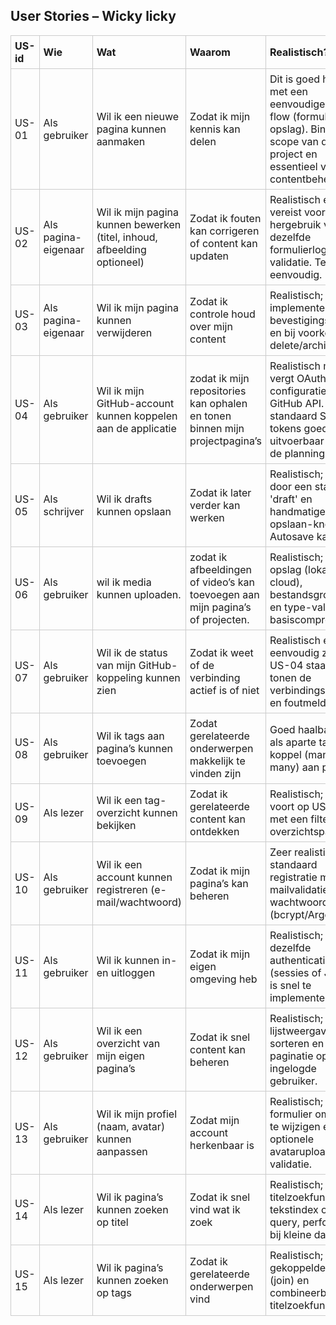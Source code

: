 ## User Stories – Wicky licky

<table style="border-collapse: collapse; width: 100%;">
  <thead>
    <tr>
      <th style="border: 1px solid #ccc; padding: 6px; text-align: left;">US-id</th>
      <th style="border: 1px solid #ccc; padding: 6px; text-align: left;">Wie</th>
      <th style="border: 1px solid #ccc; padding: 6px; text-align: left;">Wat</th>
      <th style="border: 1px solid #ccc; padding: 6px; text-align: left;">Waarom</th>
      <th style="border: 1px solid #ccc; padding: 6px; text-align: left;">Realistisch?</th>
      <th style="border: 1px solid #ccc; padding: 6px; text-align: left;">Prioriteit</th>
    </tr>
  </thead>
  <tbody>
    <tr>
      <td style="border: 1px solid #ccc; padding: 6px;">US-01</td>
      <td style="border: 1px solid #ccc; padding: 6px;">Als gebruiker</td>
      <td style="border: 1px solid #ccc; padding: 6px;">Wil ik een nieuwe pagina kunnen aanmaken</td>
      <td style="border: 1px solid #ccc; padding: 6px;">Zodat ik mijn kennis kan delen</td>
      <td style="border: 1px solid #ccc; padding: 6px;">Dit is goed haalbaar met een eenvoudige CRUD-flow (formulier + opslag). Binnen de scope van dit project en essentieel voor contentbeheer.</td>
      <td style="border: 1px solid #ccc; padding: 6px;">Hoog</td>
    </tr>
    <tr>
      <td style="border: 1px solid #ccc; padding: 6px;">US-02</td>
      <td style="border: 1px solid #ccc; padding: 6px;">Als pagina-eigenaar</td>
      <td style="border: 1px solid #ccc; padding: 6px;">Wil ik mijn pagina kunnen bewerken (titel, inhoud, afbeelding optioneel)</td>
      <td style="border: 1px solid #ccc; padding: 6px;">Zodat ik fouten kan corrigeren of content kan updaten</td>
      <td style="border: 1px solid #ccc; padding: 6px;">Realistisch en vereist vooral hergebruik van dezelfde formulierlogica en validatie. Technisch eenvoudig.</td>
      <td style="border: 1px solid #ccc; padding: 6px;">Hoog</td>
    </tr>
    <tr>
      <td style="border: 1px solid #ccc; padding: 6px;">US-03</td>
      <td style="border: 1px solid #ccc; padding: 6px;">Als pagina-eigenaar</td>
      <td style="border: 1px solid #ccc; padding: 6px;">Wil ik mijn pagina kunnen verwijderen</td>
      <td style="border: 1px solid #ccc; padding: 6px;">Zodat ik controle houd over mijn content</td>
      <td style="border: 1px solid #ccc; padding: 6px;">Realistisch; implementeren met bevestigingsdialoog en bij voorkeur soft delete/archiveren.</td>
      <td style="border: 1px solid #ccc; padding: 6px;">Midden</td>
    </tr>
    <tr>
      <td style="border: 1px solid #ccc; padding: 6px;">US-04</td>
      <td style="border: 1px solid #ccc; padding: 6px;">Als gebruiker</td>
      <td style="border: 1px solid #ccc; padding: 6px;">Wil ik mijn GitHub-account kunnen koppelen aan de applicatie</td>
      <td style="border: 1px solid #ccc; padding: 6px;">zodat ik mijn repositories kan ophalen en tonen binnen mijn projectpagina’s</td>
      <td style="border: 1px solid #ccc; padding: 6px;">Realistisch maar vergt OAuth-configuratie met de GitHub API. Met standaard SDK's en tokens goed uitvoerbaar binnen de planning.</td>
      <td style="border: 1px solid #ccc; padding: 6px;">Midden</td>
    </tr>
    <tr>
      <td style="border: 1px solid #ccc; padding: 6px;">US-05</td>
      <td style="border: 1px solid #ccc; padding: 6px;">Als schrijver</td>
      <td style="border: 1px solid #ccc; padding: 6px;">Wil ik drafts kunnen opslaan</td>
      <td style="border: 1px solid #ccc; padding: 6px;">Zodat ik later verder kan werken</td>
      <td style="border: 1px solid #ccc; padding: 6px;">Realistisch; kan door een statusveld 'draft' en handmatige opslaan-knop. Autosave kan later.</td>
      <td style="border: 1px solid #ccc; padding: 6px;">Laag</td>
    </tr>
    <tr>
      <td style="border: 1px solid #ccc; padding: 6px;">US-06</td>
      <td style="border: 1px solid #ccc; padding: 6px;">Als gebruiker</td>
      <td style="border: 1px solid #ccc; padding: 6px;">wil ik media kunnen uploaden.</td>
      <td style="border: 1px solid #ccc; padding: 6px;">zodat ik afbeeldingen of video’s kan toevoegen aan mijn pagina’s of projecten.</td>
      <td style="border: 1px solid #ccc; padding: 6px;">Realistisch; vraagt opslag (lokaal of cloud), bestandsgrootte- en type-validatie en basiscompressie.</td>
      <td style="border: 1px solid #ccc; padding: 6px;">Hoog</td>
    </tr>
    <tr>
      <td style="border: 1px solid #ccc; padding: 6px;">US-07</td>
      <td style="border: 1px solid #ccc; padding: 6px;">Als gebruiker</td>
      <td style="border: 1px solid #ccc; padding: 6px;">Wil ik de status van mijn GitHub-koppeling kunnen zien</td>
      <td style="border: 1px solid #ccc; padding: 6px;">Zodat ik weet of de verbinding actief is of niet</td>
      <td style="border: 1px solid #ccc; padding: 6px;">Realistisch en eenvoudig zodra US-04 staat; we tonen de verbindingsstatus en foutmeldingen.</td>
      <td style="border: 1px solid #ccc; padding: 6px;">Laag</td>
    </tr>
    <tr>
      <td style="border: 1px solid #ccc; padding: 6px;">US-08</td>
      <td style="border: 1px solid #ccc; padding: 6px;">Als gebruiker</td>
      <td style="border: 1px solid #ccc; padding: 6px;">Wil ik tags aan pagina’s kunnen toevoegen</td>
      <td style="border: 1px solid #ccc; padding: 6px;">Zodat gerelateerde onderwerpen makkelijk te vinden zijn</td>
      <td style="border: 1px solid #ccc; padding: 6px;">Goed haalbaar; tags als aparte tabel en koppel (many-to-many) aan pagina’s.</td>
      <td style="border: 1px solid #ccc; padding: 6px;">Hoog</td>
    </tr>
    <tr>
      <td style="border: 1px solid #ccc; padding: 6px;">US-09</td>
      <td style="border: 1px solid #ccc; padding: 6px;">Als lezer</td>
      <td style="border: 1px solid #ccc; padding: 6px;">Wil ik een tag-overzicht kunnen bekijken</td>
      <td style="border: 1px solid #ccc; padding: 6px;">Zodat ik gerelateerde content kan ontdekken</td>
      <td style="border: 1px solid #ccc; padding: 6px;">Realistisch; bouwt voort op US-08 met een filter- en overzichtspagina.</td>
      <td style="border: 1px solid #ccc; padding: 6px;">Hoog</td>
    </tr>
    <tr>
      <td style="border: 1px solid #ccc; padding: 6px;">US-10</td>
      <td style="border: 1px solid #ccc; padding: 6px;">Als gebruiker</td>
      <td style="border: 1px solid #ccc; padding: 6px;">Wil ik een account kunnen registreren (e-mail/wachtwoord)</td>
      <td style="border: 1px solid #ccc; padding: 6px;">Zodat ik mijn pagina’s kan beheren</td>
      <td style="border: 1px solid #ccc; padding: 6px;">Zeer realistisch; standaard registratie met e-mailvalidatie en wachtwoordhashing (bcrypt/Argon2).</td>
      <td style="border: 1px solid #ccc; padding: 6px;">Hoog</td>
    </tr>
    <tr>
      <td style="border: 1px solid #ccc; padding: 6px;">US-11</td>
      <td style="border: 1px solid #ccc; padding: 6px;">Als gebruiker</td>
      <td style="border: 1px solid #ccc; padding: 6px;">Wil ik kunnen in- en uitloggen</td>
      <td style="border: 1px solid #ccc; padding: 6px;">Zodat ik mijn eigen omgeving heb</td>
      <td style="border: 1px solid #ccc; padding: 6px;">Realistisch; hoort bij dezelfde authenticatieflow (sessies of JWT) en is snel te implementeren.</td>
      <td style="border: 1px solid #ccc; padding: 6px;">Hoog</td>
    </tr>
    <tr>
      <td style="border: 1px solid #ccc; padding: 6px;">US-12</td>
      <td style="border: 1px solid #ccc; padding: 6px;">Als gebruiker</td>
      <td style="border: 1px solid #ccc; padding: 6px;">Wil ik een overzicht van mijn eigen pagina’s</td>
      <td style="border: 1px solid #ccc; padding: 6px;">Zodat ik snel content kan beheren</td>
      <td style="border: 1px solid #ccc; padding: 6px;">Realistisch; simpele lijstweergave met sorteren en paginatie op de ingelogde gebruiker.</td>
      <td style="border: 1px solid #ccc; padding: 6px;">Midden</td>
    </tr>
    <tr>
      <td style="border: 1px solid #ccc; padding: 6px;">US-13</td>
      <td style="border: 1px solid #ccc; padding: 6px;">Als gebruiker</td>
      <td style="border: 1px solid #ccc; padding: 6px;">Wil ik mijn profiel (naam, avatar) kunnen aanpassen</td>
      <td style="border: 1px solid #ccc; padding: 6px;">Zodat mijn account herkenbaar is</td>
      <td style="border: 1px solid #ccc; padding: 6px;">Realistisch; formulier om naam te wijzigen en optionele avatarupload met validatie.</td>
      <td style="border: 1px solid #ccc; padding: 6px;">Laag</td>
    </tr>
    <tr>
      <td style="border: 1px solid #ccc; padding: 6px;">US-14</td>
      <td style="border: 1px solid #ccc; padding: 6px;">Als lezer</td>
      <td style="border: 1px solid #ccc; padding: 6px;">Wil ik pagina’s kunnen zoeken op titel</td>
      <td style="border: 1px solid #ccc; padding: 6px;">Zodat ik snel vind wat ik zoek</td>
      <td style="border: 1px solid #ccc; padding: 6px;">Realistisch; titelzoekfunctie met tekstindex of LIKE-query, performant bij kleine datasets.</td>
      <td style="border: 1px solid #ccc; padding: 6px;">Hoog</td>
    </tr>
    <tr>
      <td style="border: 1px solid #ccc; padding: 6px;">US-15</td>
      <td style="border: 1px solid #ccc; padding: 6px;">Als lezer</td>
      <td style="border: 1px solid #ccc; padding: 6px;">Wil ik pagina’s kunnen zoeken op tags</td>
      <td style="border: 1px solid #ccc; padding: 6px;">Zodat ik gerelateerde onderwerpen vind</td>
      <td style="border: 1px solid #ccc; padding: 6px;">Realistisch; filter op gekoppelde tags (join) en combineerbaar met titelzoekfunctie.</td>
      <td style="border: 1px solid #ccc; padding: 6px;">Midden</td>
    </tr>
  </tbody>
</table>
